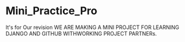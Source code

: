 # Mini_Practice_Pro
It's for Our revision
WE ARE MAKING A MINI PROJECT FOR LEARNING DJANGO AND GITHUB WITHWORKING PROJECT PARTNERs.

 

